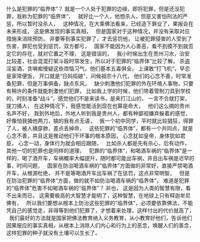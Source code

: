 什么是犯罪的“临界体”？
就是一个人处于犯罪的边缘，即将犯罪，但是还没犯罪，我称为犯罪的“临界体”，
&nbsp;
就好比一个人，他想杀人，但是又害怕刑法的严惩，所以暂时没杀人，
&nbsp;
这种情况，在大乘佛法看来，已经造下罪业了，果报会在未来形成，
这是佛发现的事实真相，
&nbsp;
但是国家对于这种情况，并没有采取对应措施来消除预防，
非要等到事实犯罪了，才去惩罚他，
让被犯罪侵害的人受到了伤害，罪犯也受到惩罚，双方都亏，
&nbsp;
国家不能因为人心善恶，看不到摸不到就否定它的存在，就对它置之不理，
这是错误的，
&nbsp;
我小时候出生在贵州习水，治安比较差，社会混混打架斗殴时常发生，所以对于犯罪的“临界体”比较了解，
杀盗淫妄酒，贪嗔痴慢疑这些烦恼习气，他们基本五毒俱全，
上课敢“打飞机”，早恋是家常便饭，
开口就是“日妈捣娘”，问候祖宗十八代，
他们的心念不善，时常准备犯罪，但是万事俱备，缺点东风，
&nbsp;
缺少刺激他们犯罪的外在环境人事物，只要有稍许的条件就能刺激他们犯罪，
比如我上学的时候，他们带着管制刀具到学校的，时刻准备“战斗”，感觉他们不是来读书，是来打江山的，
一言不合就打架，提刀捅人，
在这种情况下，我感觉能活到现在也算是命大，
&nbsp;
他们这么搞的贵州名声不好，
我到外地后，外地人听到我是贵州人，都有种鄙视嫌弃躲着的感觉，好像怕我捅他两刀，搞的我有点无语，
&nbsp;
我一个初中同学，平时就比较猖狂，得罪了人，被人捅穿肺，差点丢掉命，
&nbsp;
这些犯罪的“临界体”，都有一个共同点，就是心念不善，并且这是推动他们干坏事的根本原因，
心念犹如皇帝，身体犹如君臣，
心念一动，身体行为就会相应跟随，
&nbsp;
比如杀人都是先有杀心，后有动作，
其他一切的犯罪也是同样的道理，
&nbsp;
犯罪的“临界体”，和喝酒车祸的“临界体”是一样的，喝了酒开车，车祸概率大幅提升，随时都可能出车祸，并且出车祸是迟早的事，时间问题，
&nbsp;
国家在防治喝酒车祸的“临界体”方面做的非常好，直接严禁喝酒开车，从根源杜绝，
并不是等喝酒开车出车祸了在惩罚，这点非常明智，
&nbsp;
但是在防治犯罪的“临界体”方面，做的就不如防治喝酒车祸的“临界体”，
难道是犯罪的“临界体”危害不如喝酒车祸的“临界体”？
非也，
这是因为人类的智慧有限，看不出来而已，
这需要极高的大智慧才能明了，这种智慧，在地球上只有释迦牟尼佛有，
&nbsp;
所以我们要想从根本上防治这些犯罪的“临界体”，必须要依靠佛法，不能凭自己的感觉走，非得等到他们犯罪了，才想着来处理，这样付出的代价就高了，
&nbsp;
我们最好的方法就是国家把佛法教育纳入义务教育，从小教育好他们，告诉他们因果报应的事实真相，从根本上消除人们内心和行为上的恶念，唤醒人们的善念，
这样犯罪的种子就没有土壤可以生长了。


